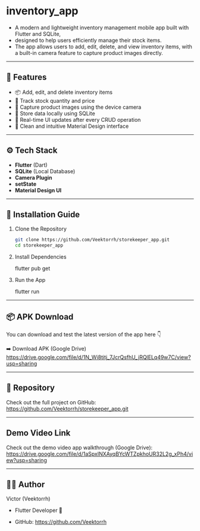 # inventory_app

- A modern and lightweight inventory management mobile app built with Flutter and SQLite,
- designed to help users efficiently manage their stock items.  
- The app allows users to add, edit, delete, and view inventory items, with a built-in camera
feature to capture product images directly.

---

## 🚀 Features

- 📦 Add, edit, and delete inventory items
- 🧮 Track stock quantity and price
- 📸 Capture product images using the device camera
- 💾 Store data locally using SQLite
- 🔄 Real-time UI updates after every CRUD operation
- 🧱 Clean and intuitive Material Design interface

---

## ⚙️ Tech Stack

- **Flutter** (Dart)
- **SQLite** (Local Database)
- **Camera Plugin**
- **setState**
- **Material Design UI**

---

## 🧰 Installation Guide

1. Clone the Repository
   ```bash
   git clone https://github.com/Veektorrh/storekeeper_app.git
   cd storekeeper_app
   
2. Install Dependencies

    flutter pub get

3. Run the App

    flutter run

---

## 📦 APK Download

You can download and test the latest version of the app here 👇

➡️ Download APK (Google Drive) https://drive.google.com/file/d/1N_Wi8titj_7JcrQsfhU_jRQlELq49w7C/view?usp=sharing

---

## 🔗 Repository

Check out the full project on GitHub: https://github.com/Veektorrh/storekeeper_app.git

---

## Demo Video Link

Check out the demo video app walkthrough (Google Drive): https://drive.google.com/file/d/1aSpxINXAyqBYcWTZpkhoUR32L2g_xPh4/view?usp=sharing

---

## 🧑‍💻 Author

Victor (Veektorrh)
- Flutter Developer 💙

- GitHub: https://github.com/Veektorrh